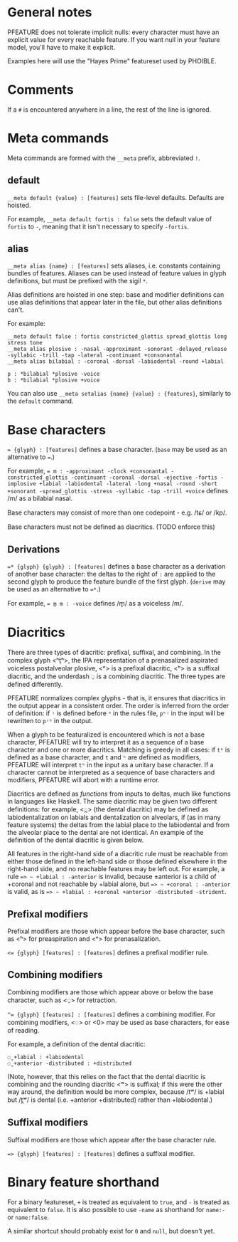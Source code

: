 # General notes

PFEATURE does not tolerate implicit nulls: every character must have an explicit value for every reachable feature. If you want null in your feature model, you'll have to make it explicit.

Examples here will use the "Hayes Prime" featureset used by PHOIBLE.

# Comments

If a `#` is encountered anywhere in a line, the rest of the line is ignored.

# Meta commands

Meta commands are formed with the `__meta` prefix, abbreviated `!`.

## default

`__meta default {value} : [features]` sets file-level defaults. Defaults are hoisted.

For example, `__meta default fortis : false` sets the default value of `fortis` to `-`, meaning that it isn't necessary to specify `-fortis`.

## alias

`__meta alias {name} : [features]` sets aliases, i.e. constants containing bundles of features. Aliases can be used instead of feature values in glyph definitions, but must be prefixed with the sigil `*`. 

Alias definitions are hoisted in one step: base and modifier definitions can use alias definitions that appear later in the file, but other alias definitions can't.

For example:
```
__meta default false : fortis constricted_glottis spread_glottis long stress tone
__meta alias plosive : -nasal -approximant -sonorant -delayed_release -syllabic -trill -tap -lateral -continuant +consonantal
__meta alias bilabial : -coronal -dorsal -labiodental -round +labial

p : *bilabial *plosive -voice
b : *bilabial *plosive +voice
```

You can also use `__meta setalias {name} {value} : {features}`, similarly to the `default` command.

# Base characters 

`= {glyph} : [features]` defines a base character. (`base` may be used as an alternative to `=`.)

For example, `= m : -approximant -clock +consonantal -constricted_glottis -continuant -coronal -dorsal -ejective -fortis -implosive +labial -labiodental -lateral -long +nasal -round -short +sonorant -spread_glottis -stress -syllabic -tap -trill +voice` defines /m/ as a bilabial nasal.

Base characters may consist of more than one codepoint - e.g. /tɕ/ or /kp/.

Base characters must not be defined as diacritics. (TODO enforce this)

## Derivations

`=* {glyph} {glyph} : [features]` defines a base character as a derivation of another base character: the deltas to the right of `:` are applied to the second glyph to produce the feature bundle of the first glyph. (`derive` may be used as an alternative to `=*`.)

For example, `= m̥ m : -voice` defines /m̥/ as a voiceless /m/.

# Diacritics

There are three types of diacritic: prefixal, suffixal, and combining. In the complex glyph <ⁿt̠ʰ>, the IPA representation of a prenasalized aspirated voiceless postalveolar plosive, <ⁿ> is a prefixal diacritic, <ʰ> is a suffixal diacritic, and the underdash ◌̠ is a combining diacritic. The three types are defined differently.

PFEATURE normalizes complex glyphs - that is, it ensures that diacritics in the output appear in a consistent order. The order is inferred from the order of definition: if `ʲ` is defined before `ʰ` in the rules file, `pʰʲ` in the input will be rewritten to `pʲʰ` in the output.

When a glyph to be featuralized is encountered which is not a base character, PFEATURE will try to interpret it as a sequence of a base character and one or more diacritics. Matching is greedy in all cases: if `tʰ` is defined as a base character, and `t` and `ʰ` are defined as modifiers, PFEATURE will interpret `tʰ` in the input as a unitary base character. If a character cannot be interpreted as a sequence of base characters and modifiers, PFEATURE will abort with a runtime error.

Diacritics are defined as *functions* from inputs to deltas, much like functions in languages like Haskell. The same diacritic may be given two different definitions: for example, <◌̪> (the dental diacritic) may be defined as labiodentalization on labials and dentalization on alveolars, if (as in many feature systems) the deltas from the labial place to the labiodental and from the alveolar place to the dental are not identical. An example of the definition of the dental diacritic is given below.

All features in the right-hand side of a diacritic rule must be reachable from either those defined in the left-hand side or those defined elsewhere in the right-hand side, and no reachable features may be left out. For example, a rule `=> ~ +labial : -anterior` is invalid, because ±anterior is a child of +coronal and not reachable by +labial alone, but `=> ~ +coronal : -anterior` is valid, as is `=> ~ +labial : +coronal +anterior -distributed -strident`.

## Prefixal modifiers
Prefixal modifiers are those which appear before the base character, such as <ʰ> for preaspiration and <ⁿ> for prenasalization.

`<= {glyph} [features] : [features]` defines a prefixal modifier rule.

## Combining modifiers
Combining modifiers are those which appear above or below the base character, such as <◌̠> for retraction.

`^= {glyph} [features] : [features]` defines a combining modifier. For combining modifiers, <◌> or <0> may be used as base characters, for ease of reading.

For example, a definition of the dental diacritic: 

```
◌̪ +labial : +labiodental
◌̪ +anterior -distributed : +distributed
```

(Note, however, that this relies on the fact that the dental diacritic is combining and the rounding diacritic <ʷ> is suffixal; if this were the other way around, the definition would be more complex, because /tʷ/ is +labial but /t̪ʷ/ is dental (i.e. +anterior +distributed) rather than +labiodental.)

## Suffixal modifiers
Suffixal modifiers are those which appear after the base character rule.

`=> {glyph} [features] : [features]` defines a suffixal modifier.

# Binary feature shorthand

For a binary featureset, `+` is treated as equivalent to `true`, and `-` is treated as equivalent to `false`. It is also possible to use `-name` as shorthand for `name:-` or `name:false`.

A similar shortcut should probably exist for `0` and `null`, but doesn't yet.